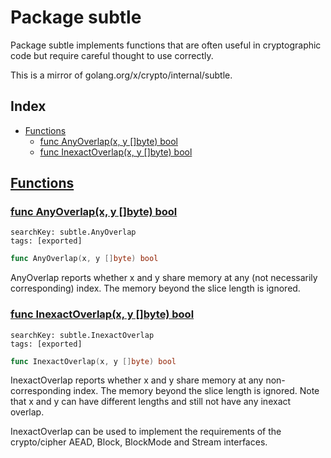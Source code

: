 # Package subtle

Package subtle implements functions that are often useful in cryptographic code but require careful thought to use correctly. 

This is a mirror of golang.org/x/crypto/internal/subtle. 

## Index

* [Functions](#func)
    * [func AnyOverlap(x, y []byte) bool](#AnyOverlap)
    * [func InexactOverlap(x, y []byte) bool](#InexactOverlap)


## <a id="func" href="#func">Functions</a>

### <a id="AnyOverlap" href="#AnyOverlap">func AnyOverlap(x, y []byte) bool</a>

```
searchKey: subtle.AnyOverlap
tags: [exported]
```

```Go
func AnyOverlap(x, y []byte) bool
```

AnyOverlap reports whether x and y share memory at any (not necessarily corresponding) index. The memory beyond the slice length is ignored. 

### <a id="InexactOverlap" href="#InexactOverlap">func InexactOverlap(x, y []byte) bool</a>

```
searchKey: subtle.InexactOverlap
tags: [exported]
```

```Go
func InexactOverlap(x, y []byte) bool
```

InexactOverlap reports whether x and y share memory at any non-corresponding index. The memory beyond the slice length is ignored. Note that x and y can have different lengths and still not have any inexact overlap. 

InexactOverlap can be used to implement the requirements of the crypto/cipher AEAD, Block, BlockMode and Stream interfaces. 

